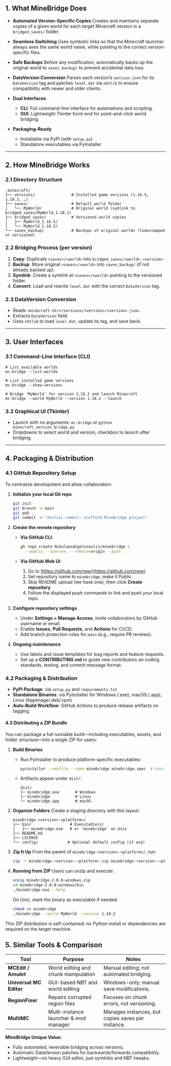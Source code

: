
## 1. What MineBridge Does

* **Automated Version-Specific Copies**
  Creates and maintains separate copies of a given world for each target Minecraft version in a `bridged_saves/` folder.

* **Seamless Switching**
  Uses symbolic links so that the Minecraft launcher always sees the same world name, while pointing to the correct version-specific files.

* **Safe Backups**
  Before any modification, automatically backs up the original world to `saves_backup/` to prevent accidental data loss.

* **DataVersion Conversion**
  Parses each version’s `version.json` for its `DataVersion` tag and patches `level.dat` via `nbtlib` to ensure compatibility with newer and older clients.

* **Dual Interfaces**

  * **CLI**: Full command-line interface for automations and scripting.
  * **GUI**: Lightweight Tkinter front-end for point-and-click world bridging.

* **Packaging-Ready**

  * Installable via PyPI (with `setup.py`)
  * Standalone executables via PyInstaller

---

## 2. How MineBridge Works

### 2.1 Directory Structure

```
.minecraft/
├── versions/                # Installed game versions (1.16.5, 1.18.2, …)
├── saves/                   # Default world folder
│   └── MyWorld/             # Original world (symlink to bridged_saves/MyWorld_1.18.2)
├── bridged_saves/           # Versioned world copies
│   ├── MyWorld_1.16.5/
│   └── MyWorld_1.18.2/
└── saves_backup/            # Backups of original worlds (timestamped or versioned)
```

### 2.2 Bridging Process (per version)

1. **Copy**: Duplicate `<saves>/<world>` into `bridged_saves/<world>_<version>`.
2. **Backup**: Move original `<saves>/<world>` into `saves_backup/` (if not already backed up).
3. **Symlink**: Create a symlink at `<saves>/<world>` pointing to the versioned folder.
4. **Convert**: Load and rewrite `level.dat` with the correct `DataVersion` tag.

### 2.3 DataVersion Conversion

* Reads `<minecraft-dir>/versions/<version>/<version>.json`.
* Extracts `DataVersion` field.
* Uses `nbtlib` to load `level.dat`, update its tag, and save back.

---

## 3. User Interfaces

### 3.1 Command-Line Interface (CLI)

```
# List available worlds
mc-bridge --list-worlds

# List installed game versions
mc-bridge --show-versions

# Bridge 'MyWorld' for version 1.18.2 and launch Minecraft
mc-bridge --world MyWorld --version 1.18.2 --launch
```

### 3.2 Graphical UI (Tkinter)

* Launch with no arguments: `mc-bridge` or `python minecraft_version_bridge.py`
* Dropdowns to select world and version, checkbox to launch after bridging.

---

## 4. Packaging & Distribution

### 4.1 GitHub Repository Setup

To centralize development and allow collaboration:

1. **Initialize your local Git repo**

   ```bash
   git init
   git branch -m main
   git add .
   git commit -m "Initial commit: scaffold MineBridge project"
   ```

2. **Create the remote repository**

   * **Via GitHub CLI**:

     ```bash
     gh repo create NikolaosAngelosoulis/minebridge \
       --public --source=. --remote=origin --push
     ```
   * **Via GitHub Web UI**:

     1. Go to [https://github.com/new](https://github.com/new)
     2. Set repository name to `minebridge`, make it Public
     3. Skip README upload (we have one), then click **Create repository**
     4. Follow the displayed push commands to link and push your local repo.

3. **Configure repository settings**

   * Under **Settings > Manage Access**, invite collaborators by GitHub username or email.
   * Enable **Issues**, **Pull Requests**, and **Actions** for CI/CD.
   * Add branch protection rules for `main` (e.g., require PR reviews).

4. **Ongoing maintenance**

   * Use labels and issue templates for bug reports and feature requests.
   * Set up a **CONTRIBUTING.md** to guide new contributors on coding standards, testing, and commit message format.

### 4.2 Packaging & Distribution

* **PyPI Package**: via `setup.py` and `requirements.txt`
* **Standalone Binaries**: via PyInstaller for Windows (.exe), macOS (.app), Linux (AppImage/.deb/.rpm)
* **Auto-Build Workflow**: GitHub Actions to produce release artifacts on tagging.

#### 4.3 Distributing a ZIP Bundle

You can package a full runnable build—including executables, assets, and folder structure—into a single ZIP for users:

1. **Build Binaries**

   * Run PyInstaller to produce platform-specific executables:

     ```bash
     pyinstaller --onefile --name minebridge minebridge.spec  # Uses preconfigured spec
     ```
   * Artifacts appear under `dist/`:

     ```text
     dist/
     ├─ minebridge.exe       # Windows
     ├─ minebridge           # Linux
     └─ minebridge.app       # macOS
     ```

2. **Organize Folders**
   Create a staging directory with this layout:

   ```text
   minebridge-<version>-<platform>/
   ├── bin/                 # Executable(s)
   │   ├── minebridge.exe   # or 'minebridge' on Unix
   ├── README.md
   ├── LICENSE
   └── config/             # Optional default config (if any)
   ```

3. **Zip It Up**
   From the parent of `minebridge-<version>-<platform>/`, run:

   ```bash
   zip -r minebridge-<version>-<platform>.zip minebridge-<version>-<platform>/
   ```

4. **Running from ZIP**
   Users can unzip and execute:

   ```bash
   unzip minebridge-2.0.0-windows.zip
   cd minebridge-2.0.0-windows/bin
   ./minebridge.exe --help
   ```

   On Unix, mark the binary as executable if needed:

   ```bash
   chmod +x minebridge
   ./minebridge --world MyWorld --version 1.18.2
   ```

This ZIP distribution is self-contained: no Python install or dependencies are required on the target machine.

## 5. Similar Tools & Comparison

| Tool                    | Purpose                               | Notes                                             |
| ----------------------- | ------------------------------------- | ------------------------------------------------- |
| **MCEdit / Amulet**     | World editing and chunk manipulation  | Manual editing; not automated bridging.           |
| **Universal MC Editor** | GUI-based NBT and world editing       | Windows-only; manual save modifications.          |
| **RegionFixer**         | Repairs corrupted region files        | Focuses on chunk errors, not versioning.          |
| **MultiMC**             | Multi-instance launcher & mod manager | Manages instances, but copies saves per instance. |

**MineBridge Unique Value:**

* Fully automated, reversible bridging across versions.
* Automatic DataVersion patches for backwards/forwards compatibility.
* Lightweight—no heavy GUI editor, just symlinks and NBT tweaks.
